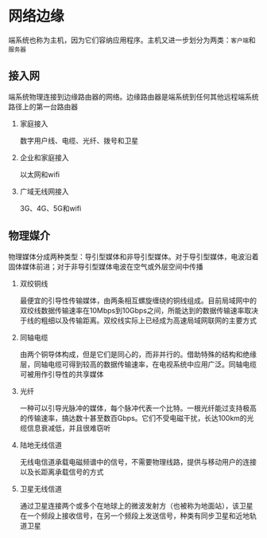 # 网络边缘

端系统也称为主机，因为它们容纳应用程序。主机又进一步划分为两类：`客户端`和`服务器`

## 接入网

端系统物理连接到边缘路由器的网络。边缘路由器是端系统到任何其他远程端系统路径上的第一台路由器

1. 家庭接入

    数字用户线、电缆、光纤、拨号和卫星

2. 企业和家庭接入

    以太网和wifi

3. 广域无线网接入

    3G、4G、5G和wifi

## 物理媒介

物理媒体分成两种类型：导引型媒体和非导引型媒体。对于导引型媒体，电波沿着固体媒体前进；对于非导引型媒体电波在空气或外层空间中传播

1. 双绞铜线

    最便宜的引导性传输媒体，由两条相互螺旋缠绕的铜线组成。目前局域网中的双绞线数据传输速率在10Mbps到10Gbps之间，所能达到的数据传输速率取决于线的粗细以及传输距离。双绞线实际上已经成为高速局域网联网的主要方式

2. 同轴电缆

    由两个铜导体构成，但是它们是同心的，而非并行的。借助特殊的结构和绝缘层，同轴电缆可得到较高的数据传输速率，在电视系统中应用广泛。同轴电缆可被用作引导性的共享媒体

3. 光纤

    一种可以引导光脉冲的媒体，每个脉冲代表一个比特。一根光纤能过支持极高的传输速率，搞达数十甚至数百Gbps。它们不受电磁干扰，长达100km的光缆信息衰减低，并且很难窃听

4. 陆地无线信道

    无线电信道承载电磁频谱中的信号，不需要物理线路，提供与移动用户的连接以及长距离承载信号的方式

5. 卫星无线信道

    通过卫星连接两个或多个在地球上的微波发射方（也被称为地面站），该卫星在一个频段上接收信号，在另一个频段上发送信号，种类有同步卫星和近地轨道卫星
